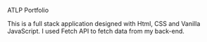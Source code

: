 ATLP Portfolio

This is a full stack application designed with Html, CSS and Vanilla JavaScript. I used Fetch API to fetch data from my back-end.
